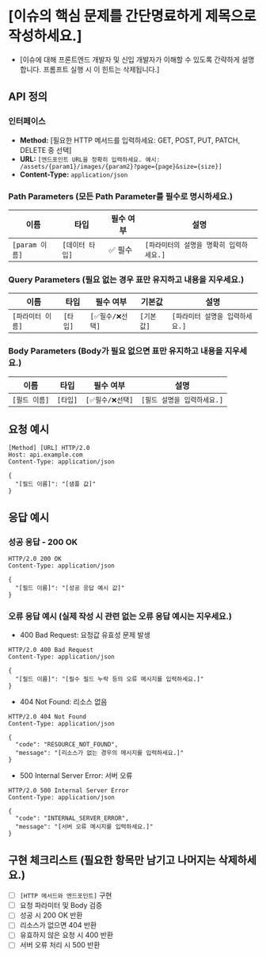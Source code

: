 # [이슈의 핵심 문제를 간단명료하게 제목으로 작성하세요.]

- [이슈에 대해 프론트엔드 개발자 및 신입 개발자가 이해할 수 있도록 간략하게 설명합니다. 프롬프트 실행 시 이 힌트는 삭제됩니다.]

## API 정의

### 인터페이스

- **Method:** [필요한 HTTP 메서드를 입력하세요: GET, POST, PUT, PATCH, DELETE 중 선택]
- **URL:** `[엔드포인트 URL을 정확히 입력하세요. 예시: /assets/{param1}/images/{param2}?page={page}&size={size}]`
- **Content-Type:** `application/json`

### Path Parameters (모든 Path Parameter를 필수로 명시하세요.)

| 이름 | 타입 | 필수 여부 | 설명                          |
|------|------|----------|-------------------------------|
| `[param 이름]` | `[데이터 타입]` | ✅ 필수 | `[파라미터의 설명을 명확히 입력하세요.]` |

### Query Parameters (필요 없는 경우 표만 유지하고 내용을 지우세요.)

| 이름   | 타입   | 필수 여부 | 기본값 | 설명                               |
|--------|--------|----------|--------|------------------------------------|
| `[파라미터 이름]` | `[타입]` | `[✅필수/❌선택]` | `[기본값]` | `[파라미터 설명을 입력하세요.]` |

### Body Parameters (Body가 필요 없으면 표만 유지하고 내용을 지우세요.)

| 이름 | 타입 | 필수 여부 | 설명                             |
|------|------|----------|----------------------------------|
| `[필드 이름]` | `[타입]` | `[✅필수/❌선택]` | `[필드 설명을 입력하세요.]` |

## 요청 예시

```http
[Method] [URL] HTTP/2.0
Host: api.example.com
Content-Type: application/json

{
  "[필드 이름]": "[샘플 값]"
}
```

## 응답 예시

### 성공 응답 - 200 OK

```http
HTTP/2.0 200 OK
Content-Type: application/json

{
  "[필드 이름]": "[성공 응답 예시 값]"
}
```

### 오류 응답 예시 (실제 작성 시 관련 없는 오류 응답 예시는 지우세요.)

- 400 Bad Request: 요청값 유효성 문제 발생
```http
HTTP/2.0 400 Bad Request
Content-Type: application/json

{
  "[필드 이름]": "[필수 필드 누락 등의 오류 메시지를 입력하세요.]"
}
```

- 404 Not Found: 리소스 없음
```http
HTTP/2.0 404 Not Found
Content-Type: application/json

{
  "code": "RESOURCE_NOT_FOUND",
  "message": "[리소스가 없는 경우의 메시지를 입력하세요.]"
}
```

- 500 Internal Server Error: 서버 오류
```http
HTTP/2.0 500 Internal Server Error
Content-Type: application/json

{
  "code": "INTERNAL_SERVER_ERROR",
  "message": "[서버 오류 메시지를 입력하세요.]"
}
```

## 구현 체크리스트 (필요한 항목만 남기고 나머지는 삭제하세요.)

- [ ] `[HTTP 메서드와 엔드포인트]` 구현
- [ ] 요청 파라미터 및 Body 검증
- [ ] 성공 시 200 OK 반환
- [ ] 리소스가 없으면 404 반환
- [ ] 유효하지 않은 요청 시 400 반환
- [ ] 서버 오류 처리 시 500 반환
